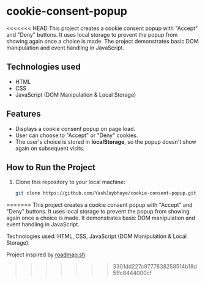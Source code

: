 # cookie-consent-popup

<<<<<<< HEAD
This project creates a cookie consent popup with "Accept" and "Deny" buttons. It uses local storage to prevent the popup from showing again once a choice is made. The project demonstrates basic DOM manipulation and event handling in JavaScript.

## Technologies used
- HTML
- CSS
- JavaScript (DOM Manipulation & Local Storage)

## Features
- Displays a cookie consent popup on page load.
- User can choose to "Accept" or "Deny" cookies.
- The user's choice is stored in **localStorage**, so the popup doesn't show again on subsequent visits.

## How to Run the Project

1. Clone this repository to your local machine:

   ```bash
   git clone https://github.com/YashJaybhaye/cookie-consent-popup.git
=======
This project creates a cookie consent popup with "Accept" and "Deny" buttons. It uses local storage to prevent the popup from showing again once a choice is made. It demonstrates basic DOM manipulation and event handling in JavaScript.

Technologies used: HTML, CSS, JavaScript (DOM Manipulation & Local Storage).

Project inspired by [roadmap.sh](https://roadmap.sh/projects/cookie-consent).

>>>>>>> 3301dd227c9777838258514b18d5ffc8444000cf
